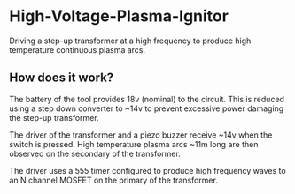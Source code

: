 # High-Voltage-Plasma-Ignitor
Driving a step-up transformer at a high frequency to produce high temperature continuous plasma arcs.

## How does it work?
The battery of the tool provides 18v (nominal) to the circuit.
This is reduced using a step down converter to ~14v to prevent
excessive power damaging the step-up transformer.

The driver of the transformer and a piezo buzzer receive ~14v when the switch
is pressed. High temperature plasma arcs ~11m long are then observed on the 
secondary of the transformer.

The driver uses a 555 timer configured to produce high frequency waves to an
N channel MOSFET on the primary of the transformer.

